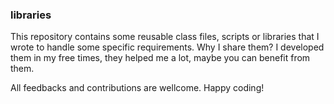 ### libraries

This repository contains some reusable class files, scripts or libraries that I wrote to handle some specific requirements. Why I share them? I developed them in my free times, they helped me a lot, maybe you can benefit from them.

All feedbacks and contributions are wellcome. Happy coding!
